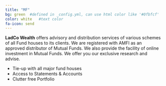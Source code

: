 ```yaml
---
title: "MF"
bg: green  #defined in _config.yml, can use html color like '#0fbfcf'
color: white   #text color
fa-icon: send
---
```

__LadCo Wealth__ offers advisory and distribution services of various schemes of all Fund houses to its clients. We are registered with AMFI as an approved distributor of Mutual Funds. We also provide the facility of online investment in Mutual Funds. We offer you our exclusive research and advise.
 
* Tie-up with all major fund houses
* Access to Statements & Accounts
* Clutter free Portfolio
